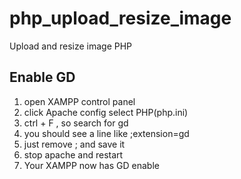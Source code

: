 # php_upload_resize_image
Upload and resize image PHP

<h2>Enable GD</h2>
<ol>

<li>open XAMPP control panel</li>
<li>click Apache config select PHP(php.ini)</li>
<li>ctrl + F , so search for gd</li>
<li>you should see a line like ;extension=gd</li>
<li>just remove ; and save it</li>
<li>stop apache and restart</li>
<li>Your XAMPP now has GD enable</li>
</ol>
